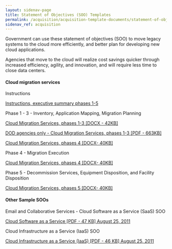 ```yaml
---
layout: sidenav-page
title: Statement of Objectives (SOO) Templates
permalink: /acquisition/acquisition-template-documents/statement-of-objectives
sidenav_ref: acquisition
---
```


Government can use these statement of objectives (SOO) to move legacy systems to the cloud more efficiently, and better plan for developing new cloud applications.

Agencies that move to the cloud will realize cost savings quicker through increased efficiency, agility, and innovation, and will require less time to close data centers.

#### Cloud migration services
Instructions

[Instructions, executive summary phases 1-5](http://go.usa.gov/g89C)

Phase 1 - 3 - Inventory, Application Mapping, Migration Planning

[Cloud Migration Services, phases 1-3 [DOCX - 42KB]](https://www.gsa.gov/cdnstatic/Cloud-migration-services-soo-template-for-phases-1-3-final.docx)

[DOD agencies only - Cloud Migration Services, phases 1-3 [PDF - 663KB]](https://www.gsa.gov/cdnstatic/DoDCloudSOOTemplate2016.pdf)

[Cloud Migration Services, phases 4 [DOCX- 40KB]](https://www.gsa.gov/cdnstatic/Cloud-migration-services-soo-template-for-phase-4-final-20120920_%285%29.docx)

Phase 4 - Migration Execution

[Cloud Migration Services, phases 4 [DOCX- 40KB]](https://www.gsa.gov/cdnstatic/Cloud-migration-services-soo-template-for-phase-4-final-20120920_%285%29.docx)

Phase 5 - Decommission Services, Equipment Disposition, and Facility Disposition

[Cloud Migration Services, phases 5 [DOCX- 40KB]](http://go.usa.gov/g88P)

#### Other Sample SOOs
Email and Collaborative Services - Cloud Software as a Service (SaaS) SOO

[Cloud Software as a Service [PDF - 47 KB] August 25, 2011](https://www.gsa.gov/cdnstatic/Email_Cloud_SOO.pdf)

Cloud Infrastructure  as a Service (IaaS) SOO

[Cloud Infrastructure as a Service (IaaS) [PDF - 46 KB] August 25, 2011](https://www.gsa.gov/cdnstatic/Enterprise_Cloud__IaaS.pdf)



